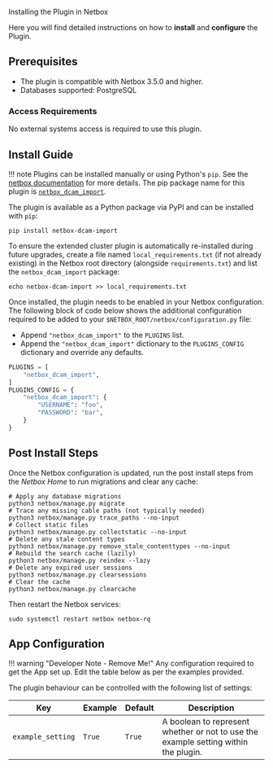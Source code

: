  Installing the Plugin in Netbox

Here you will find detailed instructions on how to __install__ and __configure__ the Plugin.

## Prerequisites

- The plugin is compatible with Netbox 3.5.0 and higher.
- Databases supported: PostgreSQL

### Access Requirements

No external systems access is required to use this plugin.

## Install Guide

!!! note
    Plugins can be installed manually or using Python's `pip`. See the [netbox documentation](https://docs.netbox.dev/en/stable/plugins/) for more details. The pip package name for this plugin is [`netbox_dcam_import`](https://pypi.org/project/netbox_dcam_import/).

The plugin is available as a Python package via PyPI and can be installed with `pip`:

```shell
pip install netbox-dcam-import
```

To ensure the extended cluster plugin is automatically re-installed during future upgrades, create a file named `local_requirements.txt` (if not already existing) in the Netbox root directory (alongside `requirements.txt`) and list the `netbox_dcam_import` package:

```shell
echo netbox-dcam-import >> local_requirements.txt
```

Once installed, the plugin needs to be enabled in your Netbox configuration. The following block of code below shows the additional configuration required to be added to your `$NETBOX_ROOT/netbox/configuration.py` file:

- Append `"netbox_dcam_import"` to the `PLUGINS` list.
- Append the `"netbox_dcam_import"` dictionary to the `PLUGINS_CONFIG` dictionary and override any defaults.

```python
PLUGINS = [
    "netbox_dcam_import",
]
PLUGINS_CONFIG = {
    "netbox_dcam_import": {
        "USERNAME": "foo",
        "PASSWORD": "bar",
    }
}
```

## Post Install Steps

Once the Netbox configuration is updated, run the post install steps from the _Netbox Home_ to run migrations and clear any cache:

```shell
# Apply any database migrations
python3 netbox/manage.py migrate
# Trace any missing cable paths (not typically needed)
python3 netbox/manage.py trace_paths --no-input
# Collect static files
python3 netbox/manage.py collectstatic --no-input
# Delete any stale content types
python3 netbox/manage.py remove_stale_contenttypes --no-input
# Rebuild the search cache (lazily)
python3 netbox/manage.py reindex --lazy
# Delete any expired user sessions
python3 netbox/manage.py clearsessions
# Clear the cache
python3 netbox/manage.py clearcache
```

Then restart the Netbox services:

```shell
sudo systemctl restart netbox netbox-rq
```

## App Configuration

!!! warning "Developer Note - Remove Me!"
    Any configuration required to get the App set up. Edit the table below as per the examples provided.

The plugin behaviour can be controlled with the following list of settings:

| Key     | Example | Default | Description                          |
| ------- | ------ | -------- | ------------------------------------- |
| `example_setting` | `True` | `True` | A boolean to represent whether or not to use the example setting within the plugin. |
